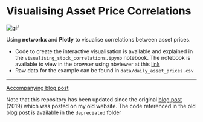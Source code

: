 # Visualising Asset Price Correlations

![gif](./assets/stock_correlations_gif.gif)

<!-- ```html -->
<!-- {%include ./assets/stock_correlations2.html %} -->
<!-- <iframe src="./assets/stock_correlations2.html"></iframe>  -->
<!-- ``` -->

Using __networkx__ and __Plotly__ to visualise correlations between asset prices.

- Code to create the interactive visualisation is available and explained in the `visualising_stock_correlations.ipynb` notebook. The notebook is available to view in the browser using nbviewer at this [link](https://nbviewer.jupyter.org/github/julian-west/asset_price_correlations/blob/master/visualising_stock_correlations.ipynb)
- Raw data for the example can be found in `data/daily_asset_prices.csv` 

---

[Accompanying blog post](https://engineeringfordatascience.com/posts/visualising_asset_price_correlations/)

Note that this repository has been updated since the original [blog post](https://julian-west.github.io/blog/visualising-asset-price-correlations/) (2019) which was posted on my old website. The code referenced in the old blog post is available in the `depreciated` folder
